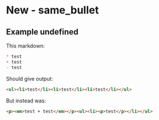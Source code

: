 # New - same_bullet

## Example undefined

This markdown:

```markdown
* test
+ test
- test

```

Should give output:

```html
<ul><li>test</li><li>test</li><li>test</li></ul>
```

But instead was:

```html
<p><em>test + test</em></p><ul><li><p>test</p></li></ul>
```
